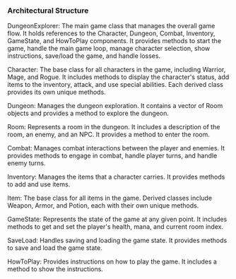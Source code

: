 ### Architectural Structure


DungeonExplorer: The main game class that manages the overall game flow. It holds references to the Character, Dungeon, Combat, Inventory, GameState, and HowToPlay components. It provides methods to start the game, handle the main game loop, manage character selection, show instructions, save/load the game, and handle losses.

 Character: The base class for all characters in the game, including Warrior, Mage, and Rogue. It includes methods to display the character's status, add items to the inventory, attack, and use special abilities. Each derived class provides its own unique methods.

Dungeon: Manages the dungeon exploration. It contains a vector of Room objects and provides a method to explore the dungeon.

 Room: Represents a room in the dungeon. It includes a description of the room, an enemy, and an NPC. It provides a method to enter the room.

 Combat: Manages combat interactions between the player and enemies. It provides methods to engage in combat, handle player turns, and handle enemy turns.

 Inventory: Manages the items that a character carries. It provides methods to add and use items.

 Item: The base class for all items in the game. Derived classes include Weapon, Armor, and Potion, each with their own unique methods.

 GameState: Represents the state of the game at any given point. It includes methods to get and set the player's health, mana, and current room index.

 SaveLoad: Handles saving and loading the game state. It provides methods to save and load the game state.

 HowToPlay: Provides instructions on how to play the game. It includes a method to show the instructions.